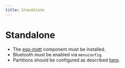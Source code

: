 ```yaml
---
title: Standalone
---
```


# Standalone

- The [esp-mqtt](https://github.com/256dpi/esp-mqtt) component must be installed.
- Bluetooth must be enabled via `menuconfig`.
- Partitions should be configured as described [here](https://github.com/256dpi/naos/blob/master/tree/partitions.csv).

